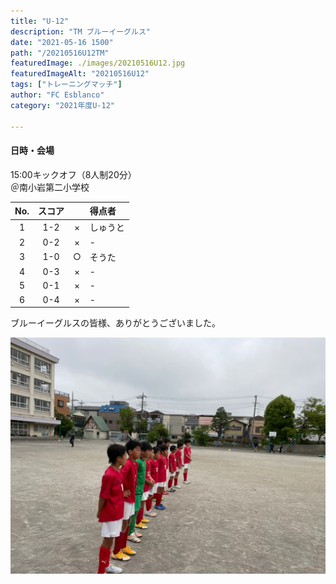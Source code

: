 ```yaml
---
title: "U-12"
description: "TM ブルーイーグルス"
date: "2021-05-16 1500"
path: "/20210516U12TM"
featuredImage: ./images/20210516U12.jpg
featuredImageAlt: "20210516U12"
tags: ["トレーニングマッチ"]
author: "FC Esblanco"
category: "2021年度U-12"

---
```



#### 日時・会場

15:00キックオフ（8人制20分）  
＠南小岩第二小学校  

| No.| スコア |   | 得点者  |
|:--:|:------:|:-:|:--------|
| 1  | 1-2    |×  |しゅうと  |
| 2  | 0-2    |×  |-       |
| 3  | 1-0    |○  |そうた   |
| 4  | 0-3    |×  |-       |
| 5  | 0-1    |×  |-       |
| 6  | 0-4    |×  |-       |

ブルーイーグルスの皆様、ありがとうございました。

![20210516U12TM](./images/20210516U12b.jpg "ブルーイーグルス戦")

